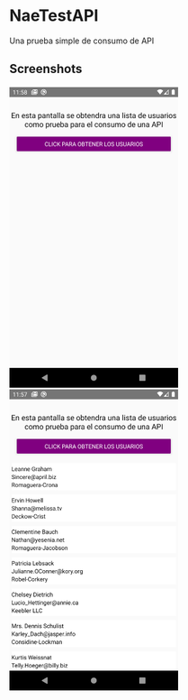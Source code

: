 # NaeTestAPI
Una prueba simple de consumo de API


## Screenshots

#### 
<img width="300" width=“500” src="Screenshots/prueba1.png"></img>
<img width="300" width=“500” src="Screenshots/prueba2.png"></img>
